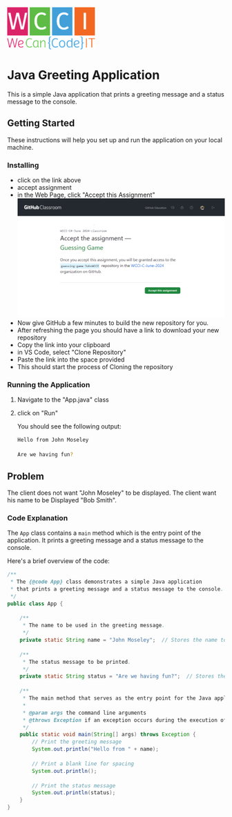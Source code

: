 ![logo](wecancodeit.png)

# Java Greeting Application

This is a simple Java application that prints a greeting message and a status message to the console.

## Getting Started

These instructions will help you set up and run the application on your local machine.


### Installing
- click on the link above
- accept assignment
- in the Web Page, click "Accept this Assignment"
  	![Assignment](Assignment.png)
- Now give GitHub a few minutes to build the new repository for you.
- After refreshing the page you should have a link to download your new repository
- Copy the link into your clipboard
- in VS Code, select "Clone Repository"
- Paste the link into the space provided
- This should start the process of Cloning the repository

### Running the Application
1. Navigate to the "App.java" class
2. click on "Run"

   You should see the following output:

    ```sh
    Hello from John Moseley

    Are we having fun?
    ```
## Problem
The client does not want "John Moseley" to be displayed. 
The client want his name to be Displayed "Bob Smith".

### Code Explanation

The `App` class contains a `main` method which is the entry point of the application. It prints a greeting message and a status message to the console.

Here's a brief overview of the code:

```java
/**
 * The {@code App} class demonstrates a simple Java application 
 * that prints a greeting message and a status message to the console.
 */
public class App {

    /**
     * The name to be used in the greeting message.
     */
    private static String name = "John Moseley";  // Stores the name to be displayed in the greeting

    /**
     * The status message to be printed.
     */
    private static String status = "Are we having fun?";  // Stores the status message to be printed

    /**
     * The main method that serves as the entry point for the Java application.
     *
     * @param args the command line arguments
     * @throws Exception if an exception occurs during the execution of the program
     */
    public static void main(String[] args) throws Exception {
        // Print the greeting message
        System.out.println("Hello from " + name);
        
        // Print a blank line for spacing
        System.out.println();
        
        // Print the status message
        System.out.println(status);
    }
}
